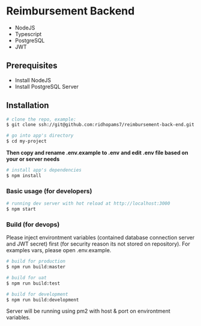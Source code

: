 # Reimbursement Backend

* NodeJS
* Typescript
* PostgreSQL
* JWT

## Prerequisites

* Install NodeJS
* Install PostgreSQL Server

## Installation

``` bash
# clone the repo, example:
$ git clone ssh://git@github.com:ridhopams7/reimbursement-back-end.git my-project

# go into app's directory
$ cd my-project

```

**Then copy and rename .env.example to .env**
**and edit .env file based on your or server needs**

``` bash
# install app's dependencies
$ npm install
```

### Basic usage (for developers)

``` bash
# running dev server with hot reload at http://localhost:3000
$ npm start
```

### Build (for devops)

Please inject environtment variables (contained database connection server and JWT secret) first (for security reason its not stored on repository). For examples vars, please open .env.example.

``` bash
# build for production
$ npm run build:master
```

``` bash
# build for uat
$ npm run build:test
```

``` bash
# build for development
$ npm run build:development
```

Server will be running using pm2 with host & port on environtment variables.
